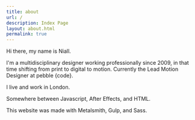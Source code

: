 ```yaml
---
title: about
url: /
description: Index Page
layout: about.html
permalink: true
---
```

Hi there, my name is Niall.

I'm a multidisciplinary designer working professionally since 2009, in that time shifting from print to digital to motion. Currently the Lead Motion Designer at pebble {code}.

I live and work in London.

Somewhere between Javascript, After Effects, and HTML.

This website was made with Metalsmith, Gulp, and Sass.